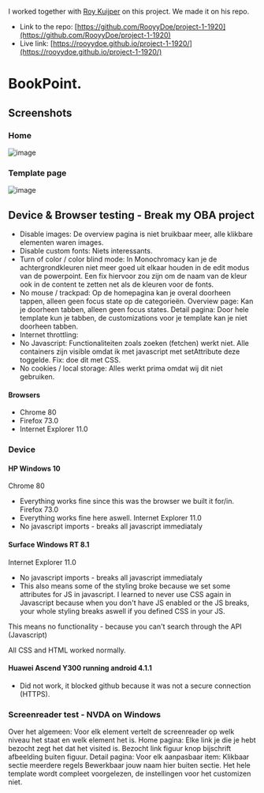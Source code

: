 I worked together with [Roy Kuijper](https://github.com/RooyyDoe) on this project. We made it on his repo. 
* Link to the repo: 
[https://github.com/RooyyDoe/project-1-1920](https://github.com/RooyyDoe/project-1-1920)
* Live link: [https://rooyydoe.github.io/project-1-1920/](https://rooyydoe.github.io/project-1-1920/)

# BookPoint.

## Screenshots

### Home
![image](https://user-images.githubusercontent.com/45566396/76074176-475bf580-5f9b-11ea-8cd0-8f5980ac0614.png)
### Template page
![image](https://user-images.githubusercontent.com/45566396/76074218-5347b780-5f9b-11ea-974e-8049b825834d.png)

## Device & Browser testing - Break my OBA project

- Disable images: De overview pagina is niet bruikbaar meer, alle klikbare elementen waren images.
- Disable custom fonts: Niets interessants.
- Turn of color / color blind mode: In Monochromacy kan je de achtergrondkleuren niet meer goed uit elkaar houden in de edit modus van de powerpoint. Een fix hiervoor zou zijn om de naam van de kleur ook in de content te zetten net als de kleuren voor de fonts.
- No mouse / trackpad: Op de homepagina kan je overal doorheen tappen, alleen geen focus state op de categorieën. Overview page: Kan je doorheen tabben, alleen geen focus states. Detail pagina: Door hele template kun je tabben, de customizations voor je template kan je niet doorheen tabben.
- Internet throttling: 
- No Javascript: Functionaliteiten zoals zoeken (fetchen) werkt niet. Alle containers zijn visible omdat ik met javascript met setAttribute deze toggelde. Fix: doe dit met CSS.
- No cookies / local storage: Alles werkt prima omdat wij dit niet gebruiken.

#### Browsers
* Chrome 80
* Firefox 73.0
* Internet Explorer 11.0

### Device

#### HP Windows 10
Chrome 80
- Everything works fine since this was the browser we built it for/in.
Firefox 73.0
- Everything works fine here aswell.
Internet Explorer 11.0
- No javascript imports - breaks all javascript immediataly

#### Surface Windows RT 8.1
Internet Explorer 11.0
- No javascript imports - breaks all javascript immediataly
- This also means some of the styling broke because we set some attributes for JS in javascript. I learned to never use CSS again in Javascript because when you don't have JS enabled or the JS breaks, your whole styling breaks aswell if you defined CSS in your JS.

This means no functionality - because you can't search through the API (Javascript)

All CSS and HTML worked normally.

#### Huawei Ascend Y300 running android 4.1.1
* Did not work, it blocked github because it was not a secure connection (HTTPS).

### Screenreader test - NVDA on Windows 
Over het algemeen:
Voor elk element vertelt de screenreader op welk niveau het staat en welk element het is. 
Home pagina:
Elke link je die je hebt bezocht zegt het dat het visited is.
Bezocht link figuur knop bijschrift afbeelding buiten figuur.
Detail pagina:
Voor elk aanpasbaar item:
Klikbaar sectie meerdere regels Bewerkbaar jouw naam hier buiten sectie.
Het hele template wordt compleet voorgelezen, de instellingen voor het customizen niet.
